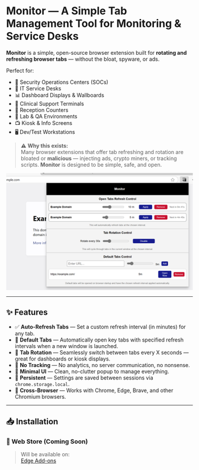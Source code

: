 # Monitor — A Simple Tab Management Tool for Monitoring & Service Desks

**Monitor** is a simple, open-source browser extension built for **rotating and refreshing browser tabs** — without the bloat, spyware, or ads.

Perfect for:

- 👮 Security Operations Centers (SOCs)  
- 🧰 IT Service Desks  
- 📊 Dashboard Displays & Wallboards  
- 🏥 Clinical Support Terminals  
- 🏢 Reception Counters  
- 🧪 Lab & QA Environments  
- 📺 Kiosk & Info Screens  
- 🖥️ Dev/Test Workstations

> ⚠️ **Why this exists:**  
> Many browser extensions that offer tab refreshing and rotation are bloated or **malicious** — injecting ads, crypto miners, or tracking scripts. **Monitor** is designed to be simple, safe, and open.

![Monitor Screenshot](public/demo.png)

---

## ✨ Features

- ✅ **Auto-Refresh Tabs** — Set a custom refresh interval (in minutes) for any tab.  
- 🚀 **Default Tabs** — Automatically open key tabs with specified refresh intervals when a new window is launched.  
- 🔄 **Tab Rotation** — Seamlessly switch between tabs every X seconds — great for dashboards or kiosk displays.  
- 🧼 **No Tracking** — No analytics, no server communication, no nonsense.  
- 🎯 **Minimal UI** — Clean, no-clutter popup to manage everything.  
- 💾 **Persistent** — Settings are saved between sessions via `chrome.storage.local`.  
- 🧱 **Cross-Browser** — Works with Chrome, Edge, Brave, and other Chromium browsers.

---

## 📥 Installation

### 🔗 Web Store (Coming Soon)

> Will be available on:  
> [Edge Add-ons](https://microsoftedge.microsoft.com/addons/detail/monitor/pjpjkjjpgknjfkmijpebiakpadondebn)
